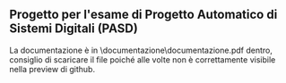 ## Progetto per l'esame di Progetto Automatico di Sistemi Digitali (PASD)

La documentazione è in \documentazione\documentazione.pdf dentro, consiglio di scaricare il file poiché alle volte non è correttamente visibile nella preview di github.